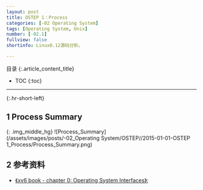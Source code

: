 ```yaml
---
layout: post
title: OSTEP 1：Process
categories: [-02 Operating System]
tags: [Operating System, Unix]
number: [-02.1]
fullview: false
shortinfo: Linux0.12源码分析。

---
```

目录
{:.article_content_title}


* TOC
{:toc}

---
{:.hr-short-left}

## 1 Process Summary ##



{: .img_middle_hg}
![Process_Summary](/assets/images/posts/-02_Operating System/OSTEP//2015-01-01-OSTEP 1_Process/Process_Summary.png)

## 2 参考资料 ##

- [《xv6 book - chapter 0: Operating System Interfaces》](https://ocw.mit.edu/courses/electrical-engineering-and-computer-science/6-828-operating-system-engineering-fall-2012/lecture-notes-and-readings/);





